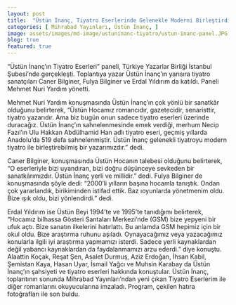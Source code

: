 ```yaml
---
layout: post
title:  "Üstün İnanç, Tiyatro Eserlerinde Gelenekle Moderni Birleştirdi"
categories: [ Mihrabad Yayınları, Üstün İnanç, ]
image: assets/images/md-image/ustuninanc-tiyatro/ustun-inanc-panel.JPG 
blog: true
featured: true
---
```


“Üstün İnanç’ın Tiyatro Eserleri” paneli, Türkiye Yazarlar Birliği İstanbul Şubesi’nde gerçekleşti. Toplantıya yazar Üstün İnanç’ın yarısıra tiyatro sanatçıları
Caner Bilginer, Fulya Bilginer ve Erdal Yıldırım da katıldı. Paneli Mehmet Nuri Yardım yönetti.

Mehmet Nuri Yardım konuşmasında Üstün İnanç’ın çok yönlü bir sanatkâr olduğunu belirterek, “Üstün Hocamız romancıdır, gazetecidir, senaristtir, tiyatro
yazarıdır. Ama biz bugün onun sadece tiyatro eserleri üzerinde duracağız. Üstün İnanç’ın sahnelenmesinde emek verdiği, merhum Necip Fazıl’ın Ulu Hakkan
Abdülhamid Han adlı tiyatro eseri, geçmiş yıllarda Anadolu’da 519 defa sahnelenmiştir. Üstün İnanç gelenekli tiyatroyu modern tiyatro ile birleştirebilmiş bir
yazarımızdır.” dedi.

Caner Bilginer, konuşmasında Üstün Hocanın talebesi olduğunu belirterek, “O eserleriyle bizi uyandıran, bizi doğru düşünceye sevkeden bir sanatkârımızdır. Üstün
İnanç yerli ve millidir.” dedi. Fulya Bilginer de konuşmasında şöyle dedi: “2000’li yılların başına hocamla tanıştık. Ondan çok yararlandık, birikiminden
istifad ettik. Baz ıoyunlarda yönetmenim oldu. Bize ışık oldu, bizi yönlendirdi.” dedi.

Erdal Yıldırım ise Üstün Beyi 1994’te ve 1995’te tanıdığımı belirterek, “Hocamız bilhassa Gösteri Santaları Merkezi’nde (GSM) bize yepyeni bir ufuk açtı.
Bize sanatın ilkelerini hatırlattı. Bu anlamda GSM hepimiz için bir okul oldu. Bize araştırma ruhunu aşıladı. Oynayacağımız veya yazacağımız konularla ilgili iyi
araştırma yapmamızı isterdi. Sadece yerli kaynaklardan değil yabancı kaynaklardan da faydalanmamızı arzu ederdi.” diye konuştu.
Alaattin Koçak, Reşat Şen, Asalet Durmuş, Aziz Erdoğan, İhsan Kabil, Şemistan Kaya, Hasan Uyar, İsmail Yağcı ve Muhsin Karabay da Üstün İnanç’ın
şahsiyeti ve tiyatro eserleri hakkında konuştular. Üstün İnanç, toplantının sonunda Mihrabad Yayınları’ndan yeni çıkan Tiyatro Eserlerim ile diğer romanlarını
okuyucularına imzaladı. Program, çekilen hatıra fotoğrafları ile son buldu.
